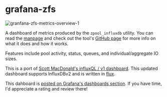 # grafana-zfs

![granfana-zfs-metrics-overview-1](https://user-images.githubusercontent.com/7524620/200136236-8f6e7590-dfd9-41f3-b970-3dc7e2f347e6.jpg)

A dashboard of metrics produced by the `zpool_influxdb` utility. You can read the [manpage](https://openzfs.github.io/openzfs-docs/man/8/zpool_influxdb.8.html) and check out the tool's [GitHub page](https://github.com/richardelling/zpool_influxdb) for more info on what it does and how it works.

Features include pool activity, status, queues, and individual/aggregate IO sizes.

This is a port of [Scott MacDonald's influxQL / v1 dashboard](https://grafana.com/grafana/dashboards/15362-zfs-pool-metrics/). This updated dashboard supports InfluxDBv2 and is written in [flux](https://docs.influxdata.com/influxdb/cloud/reference/syntax/flux/flux-vs-influxql/).

This dahboard is [posted on Grafana's dashboards section](https://grafana.com/grafana/dashboards/17350-zfs-pool-metrics-influxdb-v2/). If you have time, I'd appreciate a rating and review there!

